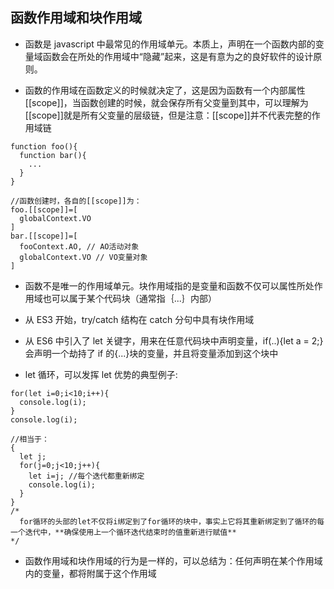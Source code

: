 ## 函数作用域和块作用域

- 函数是 javascript 中最常见的作用域单元。本质上，声明在一个函数内部的变量域函数会在所处的作用域中“隐藏”起来，这是有意为之的良好软件的设计原则。

- 函数的作用域在函数定义的时候就决定了，这是因为函数有一个内部属性[[scope]]，当函数创建的时候，就会保存所有父变量到其中，可以理解为[[scope]]就是所有父变量的层级链，但是注意：[[scope]]并不代表完整的作用域链

```
function foo(){
  function bar(){
    ...
  }
}

//函数创建时，各自的[[scope]]为：
foo.[[scope]]=[
  globalContext.VO
]
bar.[[scope]]=[
  fooContext.AO, // AO活动对象
  globalContext.VO // VO变量对象
]
```

- 函数不是唯一的作用域单元。块作用域指的是变量和函数不仅可以属性所处作用域也可以属于某个代码块（通常指｛...｝内部）

- 从 ES3 开始，try/catch 结构在 catch 分句中具有块作用域

- 从 ES6 中引入了 let 关键字，用来在任意代码块中声明变量，if(..){let a = 2;}会声明一个劫持了 if 的{...}块的变量，并且将变量添加到这个块中

- let 循环，可以发挥 let 优势的典型例子:

```
for(let i=0;i<10;i++){
  console.log(i);
}
console.log(i);

//相当于：
{
  let j;
  for(j=0;j<10;j++){
    let i=j; //每个迭代都重新绑定
    console.log(i);
  }
}
/*
  for循环的头部的let不仅将i绑定到了for循环的块中，事实上它将其重新绑定到了循环的每一个迭代中，**确保使用上一个循环迭代结束时的值重新进行赋值**
*/
```

- 函数作用域和块作用域的行为是一样的，可以总结为：任何声明在某个作用域内的变量，都将附属于这个作用域
